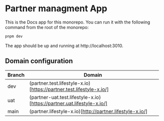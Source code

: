 # Partner managment App

This is the Docs app for this monorepo. You can run it with the following command from the root of the monorepo:

```bash
pnpm dev
```

The app should be up and running at http://localhost:3010.

## Domain configuration

| Branch | Domain                                                                      |
| ------ | --------------------------------------------------------------------------- |
| dev    | (partner.test.lifestyle-x.io)[https://partner.test.lifestyle-x.io/]         |
| uat    | (partner-uat.test.lifestyle-x.io)[https://partner.uat.lifestyle-x.io/] |
| main   | (partner.lifestyle-x.io)[http://partner.lifestyle-x.io/]                    |

